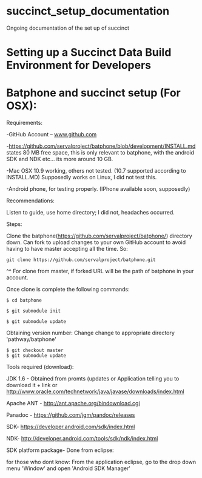 succinct_setup_documentation
============================

Ongoing documentation of the set up of succinct

Setting up a Succinct Data Build Environment for Developers
=============================

Batphone and succinct setup (For OSX):
=============================
Requirements:

-GitHub Account – www.github.com

-https://github.com/servalproject/batphone/blob/development/INSTALL.md states 80 MB free space, this is only relevant to batphone, with the android SDK and NDK etc… its more around 10 GB.

-Mac OSX 10.9 working, others not tested. (10.7 supported according to INSTALL.MD)
Supposedly works on Linux, I did not test this.

-Android phone, for testing properly. (IPhone available soon, supposedly)

Recommendations:

Listen to guide, use home directory; I did not, headaches occurred.

Steps:

Clone the batphone(https://github.com/servalproject/batphone/) directory down. Can fork to upload changes to your own GitHub account to avoid having to have master accepting all the time. So:
````
git clone https://github.com/servalproject/batphone.git
````
^^ For clone from master, if forked URL will be the path of batphone in your account.

Once clone is complete the following commands:
````
$ cd batphone

$ git submodule init

$ git submodule update
````

Obtaining version number:
Change change to appropriate directory 'pathway/batphone'
````
$ git checkout master
$ git submodule update

````

Tools required (download):

JDK 1.6 - Obtained from promts (updates or Application telling you to download it + link or http://www.oracle.com/technetwork/java/javase/downloads/index.html

Apache ANT - http://ant.apache.org/bindownload.cgi

Panadoc - https://github.com/jgm/pandoc/releases

SDK- https://developer.android.com/sdk/index.html

NDK- http://developer.android.com/tools/sdk/ndk/index.html

SDK platform package- Done from eclipse:
  
  for those who dont know: From the application eclipse, go to the drop down menu 'Window' and open 'Android SDK          Manager'
 
